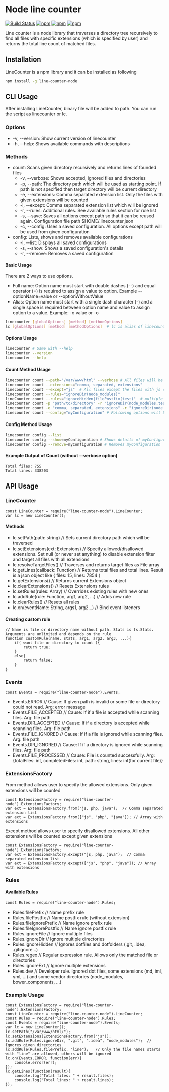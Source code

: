 # Node line counter
[![Build Status](https://travis-ci.org/social13/line-counter-node.svg?branch=master)](https://travis-ci.org/social13/line-counter-node)
[![npm](https://img.shields.io/npm/v/line-counter-node.svg)](https://www.npmjs.com/package/line-counter-node)
[![npm](https://img.shields.io/npm/l/line-counter-node.svg)](https://github.com/social13/line-counter-node/blob/master/LICENSE)
[![npm](https://img.shields.io/npm/dt/line-counter-node.svg)](https://www.npmjs.com/package/line-counter-node)

Line counter is a node library that traverses a directory tree recursively to find all files with specific extensions (which is specified by user) and returns the total line count of matched files.

## Installation
LineCounter is a npm library and it can be installed as following
```bash
npm install -g line-counter-node
```

## CLI Usage
After installing LineCounter, binary file will be added to path. You can run the script as linecounter or lc.
### Options
- -v, --version: Show current version of linecounter
- -h, --help: Shows available commands with descriptions

### Methods
- count: Scans given directory recursively and returns lines of founded files
    - -v, --verbose: Shows accepted, ignored files and directories
    - -p, --path: The directory path which will be used as starting point. If path is not specified then target directory will be current directory
    - -e, --extensions: Comma separated extension list. Only the files with given extensions will be counted
    - -i, --except: Comma separated extension list which will be ignored
    - -r, --rules: Additional rules. See available rules section for rule list
    - -s, --save: Saves all options except path so that it can be reused again. Configuration file path $HOME/.linecounter.json
    - -c, --config: Uses a saved configuration. All options except path will be used from given configuration
- config: Lists, shows and removes available configurations
    - -l, --list: Displays all saved configurations
    - -s, --show: Shows a saved configuration's details
    - -r, --remove: Removes a saved configuration

#### Basic Usage
There are 2 ways to use options.
- Full name: Option name must start with double dashes (--) and equal operator (=) is required to assign a value to option. Example --optionName=value or --optionWithoutValue
- Alias: Option name must start with a single dash character (-) and a single space is required between option name and value to assign option to a value. Example: -o value or -o
```bash
linecounter [globalOptions] [method] [methodOptions]
lc [globalOptions] [method] [methodOptions]  # lc is alias of linecounter
```

#### Options Usage
```bash
linecounter # Same with --help
linecounter --version
linecounter --help
```

#### Count Method Usage
```bash
linecounter count --path="/var/www/html" --verbose # All files will be counted and printed under the current directory
linecounter count --extensions="comma, separated, extensions"
linecounter count --except="js"  # All files except the files with js extension will be counted
linecounter count --rules="ignoreDir(node_modules)"
lineCounter count --rules="ignoreHidden|filePostfix(test)"  # multiple rule usage. Separate rules with | character
linecounter count -p "path/to/directory" -r "ignoreDir(node_modules,tests,lib,src)"   # multiple aguments with one rule usage
linecounter count -e "comma, separated, extensions" -r "ignoreDir(node_modules,tests,lib,src)" -v --save="myConfiguration" # Saves options
linecounter count --config="myConfiguration" # Following options will be used: -e "comma, separated, extensions" -r "ignoreDir(node_modules,tests,lib,src)" -v
```

#### Config Method Usage
```bash
linecounter config --list
linecounter config --show=myConfiguration # Shows details of myConfiguration
linecounter config --remove=myConfiguration # Removes myConfiguration
```

#### Example Output of Count (without --verbose option)
```
Total files: 755
Total lines: 338203
```

## API Usage
### LineCounter
```node
const LineCounter = require("line-counter-node").LineCounter;
var lc = new LineCounter();
```
#### Methods
- lc.setPath(path: string)      // Sets current directory path which will be traversed
- lc.setExtensions(ext: Extensions)     // Specify allowed/disallowed extensions. Set null (or never set anything) to disable extension filter and target all files with all extensions
- lc.resolveTargetFiles()   // Traverses and returns target files as File array
- lc.getLines(callback: Function)  // Returns total files and total lines. Result is a json object like { files: 15, lines: 7854 }
- lc.getExtensions()    // Returns current Extensions object
- lc.clearExtensions()  // Resets Extensions rules
- lc.setRules(rules: Array)  // Overrides existing rules with new ones
- lc.addRule(rule: Function, arg1, arg2, ...)   // Adds new rule
- lc.clearRules()   // Resets all rules
- lc.on(eventName: String, args1, arg2...)   // Bind event listeners

#### Creating custom rule
```node
// Name is file or directory name without path. Stats is fs.Stats. Arguments are unlimited and depends on the rule
function customRule(name, stats, arg1, arg2, arg3, ...){
    if( want file or directory to count ){
        return true;
    }
    else{
        return false;
    }
}
```

### Events
```node
const Events = require("line-counter-node").Events;
```
- Events.ERROR  // Cause: If given path is invalid or some file or directory could not read. Arg: error message
- Events.FILE_ACCEPTED  // Cause: If if a file is accepted while scanning files. Arg: file path
- Events.DIR_ACCEPTED   // Cause: If if a directory is accepted while scanning files. Arg: file path
- Events.FILE_IGNORED   // Cause: If if a file is ignored while scanning files. Arg: file path
- Events.DIR_IGNORED    // Cause: If if a directory is ignored while scanning files. Arg: file path
- Events.FILE_PROCESSED // Cause: File is counted successfully. Arg: {totalFiles: int, completedFiles: int, path: string, lines: int(for current file)}

### ExtensionsFactory
From method allows user to specify the allowed extensions. Only given extensions will be counted
```node
const ExtensionsFactory = require("line-counter-node").ExtensionsFactory;
var ext = ExtensionsFactory.from("js, php, java");  // Comma separated extension list
var ext = ExtensionsFactory.from(["js", "php", "java"]); // Array with extensions
```
Except method allows user to specify disallowed extensions. All other extensions will be counted except given extensions
```node
const ExtensionsFactory = require("line-counter-node").ExtensionsFactory;
var ext = ExtensionsFactory.except("js, php, java");  // Comma separated extension list
var ext = ExtensionsFactory.except(["js", "php", "java"]); // Array with extensions
```

### Rules
#### Available Rules
```node
const Rules = require("line-counter-node").Rules;
```
- Rules.filePrefix          // Name prefix rule
- Rules.filePostfix         // Name postfix rule (without extension)
- Rules.fileIgnorePrefix    // Name ignore prefix rule
- Rules.fileIgnorePostfix   // Name ignore postfix rule
- Rules.ignoreFile          // Ignore multiple files
- Rules.ignoreDir           // Ignore multiple directories
- Rules.ignoreHidden        // Ignores dotfiles and dotfolders (.git, .idea, .gitignore...)
- Rules.regex               // Regular expression rule. Allows only the matched file or directories
- Rules.ignoreExt           // Ignore multiple extensions
- Rules.dev                 // Developer rule. Ignored dot files, some extensions (md, iml, yml, ...) and some vendor directories (node_modules, bower_components, ...)

### Example Usage
```node
const ExtensionsFactory = require("line-counter-node").ExtensionsFactory;
const LineCounter = require("line-counter-node").LineCounter;
const Rules = require("line-counter-node").Rules;
const Events = require("line-counter-node").Events;
var lc = new LineCounter();
lc.setPath("/var/www/html/");
lc.setExtensions(ExtensionsFactory.from("js"));
lc.addRule(Rules.ignoreDir, ".git", ".idea", "node_modules");  // Ignores given directories
lc.addRule(Rules.filePrefix, "line");   // Only the file names starts with "line" are allowed, others will be ignored
lc.on(Events.ERROR, function(err){
    console.error(err);
});
lc.getLines(function(result){
    console.log("Total files: " + result.files);
    console.log("Total lines: " + result.lines);
});
```